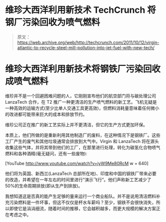 # 维珍大西洋利用新技术 TechCrunch 将钢厂污染回收为喷气燃料

> 原文：<https://web.archive.org/web/http://techcrunch.com/2011/10/12/virgin-atlantic-to-recycle-steel-mill-pollution-into-jet-fuel-with-new-tech/>

# 维珍大西洋利用新技术将钢铁厂污染回收成喷气燃料

维珍并不是一个回避困难问题的人，它刚刚宣布他们的航空部门将与碳处理公司 LanzaTech 合作，在 T2 推广一种更清洁的生产喷气燃料的新工艺。飞机无疑是一种高效的运输方式(至少比单人交通工具更高效)，但燃料消耗量意味着任何微小的改进都可能带来巨大的成本和排放节约。

维珍公司正在推广的新工艺实际上并不更清洁，但它的生产方式更加环保。

本质上，他们所做的是重新利用其他制造厂的废料，在这种情况下是钢铁厂。这些工厂产生的废气和其他垃圾通常会排放到大气中。Virgin 和 LanzaTech 将在源头收集这些气体，并将其带到他们的工厂，在那里进行处理，转化为碳氢化合物喷气燃料和各种酒精(毫无疑问，还有一些废物):

[YouTube http://www.youtube.com/watch?v=jyW9Me80RcM w = 640]

他们将为英国、新西兰(LanzaTech 总部所在地)、印度和中国的钢铁厂带来必要的改造，并希望在一年左右的时间里进行“演示飞行”。他们声称新工艺减少了 50%的生命周期排放(即从生产到排放)。

我想知道这是否真的能产生足够的量来运行一个商业船队。并不是说用清洁燃料补充污染燃料是一件坏事，但这不仅仅是杯水车薪吗？至少，钢铁不会很快消失，所以即使它是涓涓细流，随着时间的推移，它会越积越多，而更大规模的解决方案正在考虑之中。